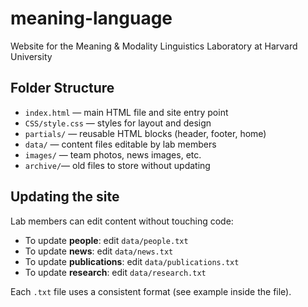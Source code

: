 # meaning-language

Website for the Meaning &amp; Modality Linguistics Laboratory at Harvard University

## Folder Structure

- `index.html` — main HTML file and site entry point
- `CSS/style.css` — styles for layout and design
- `partials/` — reusable HTML blocks (header, footer, home)
- `data/` — content files editable by lab members
- `images/` — team photos, news images, etc.
- `archive/`— old files to store without updating

## Updating the site

Lab members can edit content without touching code:

- To update **people**: edit `data/people.txt`
- To update **news**: edit `data/news.txt`
- To update **publications**: edit `data/publications.txt`
- To update **research**: edit `data/research.txt`

Each `.txt` file uses a consistent format (see example inside the file).
